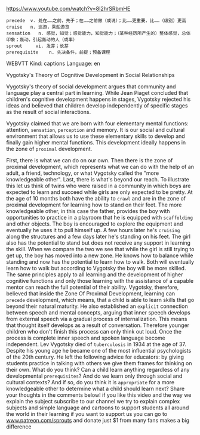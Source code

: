 https://www.youtube.com/watch?v=8I2hrSRbmHE

```
precede  v. 处在……之前，先于；在……之前做（或说）；比……更重要，比……（级别）更高    
cruise   n. 巡游，乘船游览      
sensation   n. 感觉，知觉；感觉能力，知觉能力；（某种经历所产生的）整体感觉，总体印象；轰动，引起轰动的人（或事）      
sprout     vi. 发芽；长芽
prerequisite    n. 先决条件，前提；预备课程  
```

WEBVTT Kind: captions Language: en 

Vygotsky's Theory of Cognitive Development in Social Relationships

Vygotsky's theory of social development argues that community and language play a central part in learning. While Jean Piaget concluded that children's cognitive development happens in stages, Vygotsky rejected his ideas and believed that children develop independently of specific stages as the result of social interactions. 

Vygotsky claimed that we are born with four elementary mental functions: attention, `sensation`, `perception` and memory. It is our social and cultural environment that allows us to use these elementary skills to develop and finally gain higher mental functions. This development ideally happens in the zone of `proximal` development. 

First, there is what we can do on our own. Then there is the zone of proximal development, which represents what we can do with the help of an adult, a friend, technology, or what Vygotsky called the "more knowledgeable other". Last, there is what's beyond our reach. To illustrate this let us think of twins who were raised in a community in which boys are expected to learn and succeed while girls are only expected to be pretty. At the age of 10 months both have the ability to `crawl` and are in the zone of proximal development for learning how to stand on their feet. The more knowledgeable other, in this case the father, provides the boy with opportunities to practice in a playroom that he is equipped with `scaffolding` and other objects. The boy is encouraged to explore the equipment and eventually he uses it to pull himself up. A few hours later he's `cruising` along the structures and a few days later he's standing on his feet. The girl also has the potential to stand but does not receive any support in learning the skill. When we compare the two we see that while the girl is still trying to get up, the boy has moved into a new zone. He knows how to balance while standing and now has the potential to learn how to walk. Both will eventually learn how to walk but according to Vygotsky the boy will be more skilled. The same principles apply to all learning and the development of higher cognitive functions and only those learning with the assistance of a capable mentor can reach the full potential of their ability. Vygotsky, therefore, believed that inside the Zone Of Proximal Development, learning can `precede` development, which means, that a child is able to learn skills that go beyond their natural maturity. He also established an `explicit` connection between speech and mental concepts, arguing that inner speech develops from external speech via a gradual process of internalization. This means that thought itself develops as a result of conversation. Therefore younger children who don't finish this process can only think out loud. Once the process is complete inner speech and spoken language become independent. Lev Vygotsky died of `tuberculosis` in 1934 at the age of 37. Despite his young age he became one of the most influential psychologists of the 20th century. He left the following advice for educators: by giving students practice in talking with others we give them frames for thinking on their own. What do you think? Can a child learn anything regardless of any developmental `prerequisites`? And do we learn only through social and cultural contexts? And if so, do you think it is `appropriate` for a more knowledgeable other to determine what a child should learn next? Share your thoughts in the comments below! if you like this video and the way we explain the subject subscribe to our channel we try to explain complex subjects and simple language and cartoons to support students all around the world in their learning if you want to support us you can go to www.patreon.com/sprouts and donate just $1 from many fans makes a big difference   

